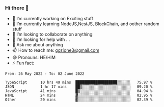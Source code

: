 ### Hi there 👋

<!--
**charlieScript/charlieScript** is a ✨ _special_ ✨ repository because its `README.md` (this file) appears on your GitHub profile.

Here are some ideas to get you started: -->

- 🔭 I’m currently working on Exciting stuff
- 🌱 I’m currently learning NodeJS,NestJS, BlockChain, and oother random stuff
- 👯 I’m looking to collaborate on anything
- 🤔 I’m looking for help with ...
- 💬 Ask me about anything
- 📫 How to reach me: gozione3@gmail.com
- 😄 Pronouns: HE/HIM
- ⚡ Fun fact: 
<!--START_SECTION:waka-->

```text
From: 26 May 2022 - To: 02 June 2022

TypeScript      10 hrs 40 mins  ███████████████████░░░░░░   75.97 %
JSON            1 hr 17 mins    ██▒░░░░░░░░░░░░░░░░░░░░░░   09.20 %
JavaScript      41 mins         █▒░░░░░░░░░░░░░░░░░░░░░░░   04.94 %
HTML            24 mins         ▓░░░░░░░░░░░░░░░░░░░░░░░░   02.95 %
Other           20 mins         ▓░░░░░░░░░░░░░░░░░░░░░░░░   02.39 %
```

<!--END_SECTION:waka-->

